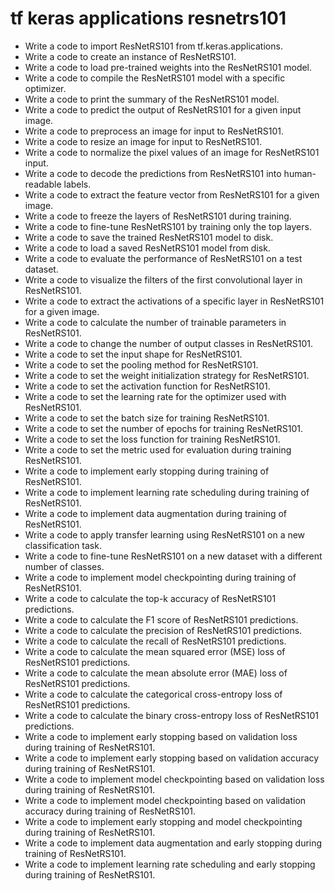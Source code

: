 # tf keras applications resnetrs101

- Write a code to import ResNetRS101 from tf.keras.applications.
- Write a code to create an instance of ResNetRS101.
- Write a code to load pre-trained weights into the ResNetRS101 model.
- Write a code to compile the ResNetRS101 model with a specific optimizer.
- Write a code to print the summary of the ResNetRS101 model.
- Write a code to predict the output of ResNetRS101 for a given input image.
- Write a code to preprocess an image for input to ResNetRS101.
- Write a code to resize an image for input to ResNetRS101.
- Write a code to normalize the pixel values of an image for ResNetRS101 input.
- Write a code to decode the predictions from ResNetRS101 into human-readable labels.
- Write a code to extract the feature vector from ResNetRS101 for a given image.
- Write a code to freeze the layers of ResNetRS101 during training.
- Write a code to fine-tune ResNetRS101 by training only the top layers.
- Write a code to save the trained ResNetRS101 model to disk.
- Write a code to load a saved ResNetRS101 model from disk.
- Write a code to evaluate the performance of ResNetRS101 on a test dataset.
- Write a code to visualize the filters of the first convolutional layer in ResNetRS101.
- Write a code to extract the activations of a specific layer in ResNetRS101 for a given image.
- Write a code to calculate the number of trainable parameters in ResNetRS101.
- Write a code to change the number of output classes in ResNetRS101.
- Write a code to set the input shape for ResNetRS101.
- Write a code to set the pooling method for ResNetRS101.
- Write a code to set the weight initialization strategy for ResNetRS101.
- Write a code to set the activation function for ResNetRS101.
- Write a code to set the learning rate for the optimizer used with ResNetRS101.
- Write a code to set the batch size for training ResNetRS101.
- Write a code to set the number of epochs for training ResNetRS101.
- Write a code to set the loss function for training ResNetRS101.
- Write a code to set the metric used for evaluation during training ResNetRS101.
- Write a code to implement early stopping during training of ResNetRS101.
- Write a code to implement learning rate scheduling during training of ResNetRS101.
- Write a code to implement data augmentation during training of ResNetRS101.
- Write a code to apply transfer learning using ResNetRS101 on a new classification task.
- Write a code to fine-tune ResNetRS101 on a new dataset with a different number of classes.
- Write a code to implement model checkpointing during training of ResNetRS101.
- Write a code to calculate the top-k accuracy of ResNetRS101 predictions.
- Write a code to calculate the F1 score of ResNetRS101 predictions.
- Write a code to calculate the precision of ResNetRS101 predictions.
- Write a code to calculate the recall of ResNetRS101 predictions.
- Write a code to calculate the mean squared error (MSE) loss of ResNetRS101 predictions.
- Write a code to calculate the mean absolute error (MAE) loss of ResNetRS101 predictions.
- Write a code to calculate the categorical cross-entropy loss of ResNetRS101 predictions.
- Write a code to calculate the binary cross-entropy loss of ResNetRS101 predictions.
- Write a code to implement early stopping based on validation loss during training of ResNetRS101.
- Write a code to implement early stopping based on validation accuracy during training of ResNetRS101.
- Write a code to implement model checkpointing based on validation loss during training of ResNetRS101.
- Write a code to implement model checkpointing based on validation accuracy during training of ResNetRS101.
- Write a code to implement early stopping and model checkpointing during training of ResNetRS101.
- Write a code to implement data augmentation and early stopping during training of ResNetRS101.
- Write a code to implement learning rate scheduling and early stopping during training of ResNetRS101.